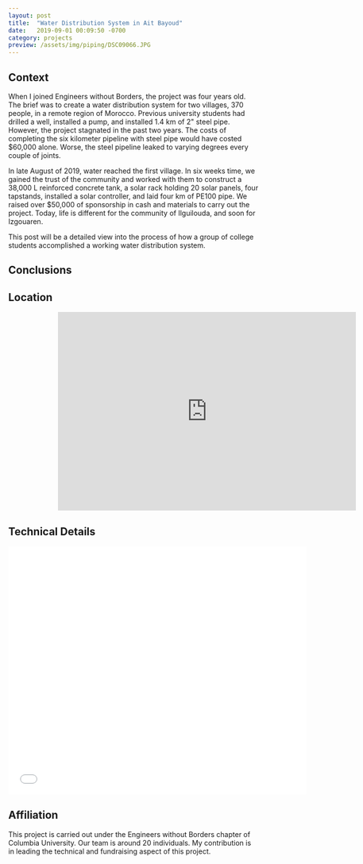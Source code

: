 ```yaml
---
layout: post
title:  "Water Distribution System in Ait Bayoud"
date:   2019-09-01 00:09:50 -0700
category: projects
preview: /assets/img/piping/DSC09066.JPG
---
```


## Context

When I joined Engineers without Borders, the project was four years old. The brief was to create a water distribution system for two villages, 370 people, in a remote region of Morocco. Previous university students had drilled a well, installed a pump, and installed 1.4 km of 2" steel pipe. However, the project stagnated in the past two years. The costs of completing the six kilometer pipeline with steel pipe would have costed $60,000 alone. Worse, the steel pipeline leaked to varying degrees every couple of joints.

In late August of 2019, water reached the first village. In six weeks time, we gained the trust of the community and worked with them to construct a 38,000 L reinforced concrete tank, a solar rack holding 20 solar panels, four tapstands, installed a solar controller, and laid four km of PE100 pipe. We raised over $50,000 of sponsorship in cash and materials to carry out the project. Today, life is different for the community of Ilguilouda, and soon for Izgouaren.

This post will be a detailed view into the process of how a group of college students accomplished a working water distribution system.


## Conclusions

## Location

<div class="mapouter"><div class="gmap_canvas"><iframe width="600" height="400" id="gmap_canvas" src="https://maps.google.com/maps?q=31.3348657%2C-9.2975501&t=k&z=13&ie=UTF8&iwloc=&output=embed" frameborder="0" scrolling="no" marginheight="0" marginwidth="0"></iframe><a href="https://www.pureblack.de"></a></div><style>.mapouter{text-align:right;height:400px;width:700px;}.gmap_canvas {overflow:hidden;background:none!important;height:400px;width:700px;}</style></div>

## Technical Details

<embed src="/assets/files/drawingpackage.pdf" width="600px" height="500px" />

## Affiliation

This project is carried out under the Engineers without Borders chapter of Columbia University. Our team is around 20 individuals. My contribution is in leading the technical and fundraising aspect of this project.